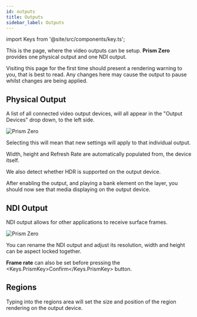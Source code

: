 ```yaml
---
id: outputs
title: Outputs
sidebar_label: Outputs
---
```


import Keys from '@site/src/components/key.ts';

This is the page, where the video outputs can be setup. **Prism Zero** provides one physical output and one NDI output.

Visiting this page for the first time should present a rendering warning to you, that is best to read. Any changes here may cause the output to pause whilst changes are being applied.

## Physical Output

A list of all connected video output devices, will all appear in the "Output Devices" drop down, to the left side.

![Prism Zero](/prismdocs/images/zero-stage-outputs-physical.png)

Selecting this will mean that new settings will apply to that individual output.

Width, height and Refresh Rate are automatically populated from, the device itself.

We also detect whether HDR is supported on the output device. 

After enabling the output, and playing a bank element on the layer, you should now see that media displaying on the output device.

## NDI Output

NDI output allows for other applications to receive surface frames.

![Prism Zero](/prismdocs/images/zero-stage-outputs-ndi.png)

You can rename the NDI output and adjust its resolution, width and height can be aspect locked together. 

**Frame rate** can also be set before pressing the <Keys.PrismKey>Confirm</Keys.PrismKey> button.

## Regions

Typing into the regions area will set the size and position of the region rendering on the output device.